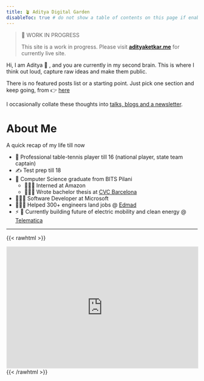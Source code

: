 ```yaml
---
title: 🪴 Aditya Digital Garden
disableToc: true # do not show a table of contents on this page if enabled
---
```


> 🚧 WORK IN PROGRESS
> 
>  This site is a work in progress. 
>  Please visit [**adityaketkar.me**](https://adityaketkar.me) for currently live site.

Hi, I am Aditya 👋 , and you are currently in my second brain. This is where I think out loud, capture raw ideas and make them public. 

There is no featured posts list or a starting point. Just pick one section and keep going, from 👉 [here](notes)

I occasionally collate these thoughts into [talks, blogs and a newsletter](notes/talks-blogs-and-newsletter).

# About Me
A quick recap of my life till now
- 🏓 Professional table-tennis player till 16 (national player, state team captain)
- ✍️ Test prep till 18
- 🏫 Computer Science graduate from BITS Pilani
  - 👨🏻‍💻 Interned at Amazon
  - 🧑🏻‍🔬 Wrote bachelor thesis at [CVC Barcelona](http://www.cvc.uab.es/)
- 🧑🏻‍💼 Software Developer at Microsoft 
- 🧑🏻‍🏫 Helped 300+ engineers land jobs @ [Edmad](https://edmad.io/)
-  ⚡️ 🚗 Currently building future of electric mobility and clean energy @ [Telematica](https://telematica.so)


---

{{< rawhtml >}}
  <iframe src="https://ketkar.substack.com/embed" width="100%" height="320" style="border:1px solid #EEE; background:white;" frameborder="0" scrolling="no"></iframe>
{{< /rawhtml >}}